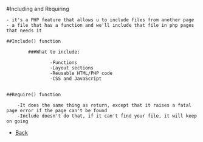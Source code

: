 #Including and Requiring

	- it's a PHP feature that allows u to include files from another page
	- a file that has a function and we'll include that file in php pages that needs it

	##Include() function

			###What to include:

					-Functions
					-Layout sections
					-Reusable HTML/PHP code
					-CSS and JavaScript


	##Require() function

		-It does the same thing as return, except that it raises a fatal page error if the page can't be found
		-Include doesn't do that, if it can't find your file, it will keep on going
		

		 
*   [Back](https://github.com/stefan22/phpIntro)